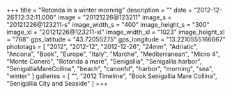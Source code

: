 +++
title = "Rotonda in a winter morning"
description = ""
date = "2012-12-26T12:32:11.000"
image = "20121226@123211"
image_s = "20121226@123211-s"
image_width_s = "400"
image_height_s = "300"
image_xl = "20121226@123211-xl"
image_width_xl = "1023"
image_height_xl = "768"
gps_latitude = "43.72055275"
gps_longitude = "13.2210555166667"
phototags = [ "2012", "2012-12", "2012-12-26", "24mm", "Adriatic", "Ancona", "Book", "Europe", "Italy", "Marche", "Mediterranean", "Micro 4", "Monte Conero", "Rotonda a mare", "Senigallia", "Senigallia harbor", "SenigalliaMareCollina", "beach", "canonfd", "harbor", "morning", "sea", "winter" ]
galleries = [ "", "2012 Timeline", "Book Senigallia Mare Collina", "Senigallia City and Seaside" ]
+++
